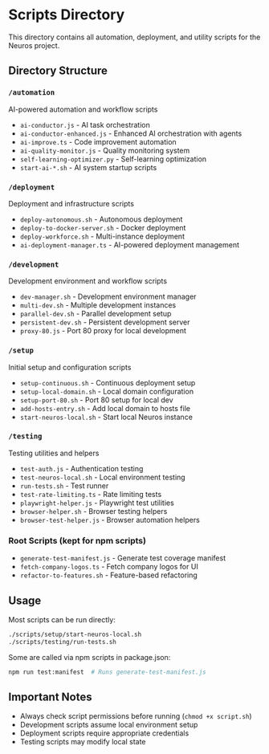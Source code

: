 # Scripts Directory

This directory contains all automation, deployment, and utility scripts for the Neuros project.

## Directory Structure

### `/automation`
AI-powered automation and workflow scripts
- `ai-conductor.js` - AI task orchestration
- `ai-conductor-enhanced.js` - Enhanced AI orchestration with agents
- `ai-improve.ts` - Code improvement automation
- `ai-quality-monitor.js` - Quality monitoring system
- `self-learning-optimizer.py` - Self-learning optimization
- `start-ai-*.sh` - AI system startup scripts

### `/deployment`
Deployment and infrastructure scripts
- `deploy-autonomous.sh` - Autonomous deployment
- `deploy-to-docker-server.sh` - Docker deployment
- `deploy-workforce.sh` - Multi-instance deployment
- `ai-deployment-manager.ts` - AI-powered deployment management

### `/development`
Development environment and workflow scripts
- `dev-manager.sh` - Development environment manager
- `multi-dev.sh` - Multiple development instances
- `parallel-dev.sh` - Parallel development setup
- `persistent-dev.sh` - Persistent development server
- `proxy-80.js` - Port 80 proxy for local development

### `/setup`
Initial setup and configuration scripts
- `setup-continuous.sh` - Continuous deployment setup
- `setup-local-domain.sh` - Local domain configuration
- `setup-port-80.sh` - Port 80 setup for local dev
- `add-hosts-entry.sh` - Add local domain to hosts file
- `start-neuros-local.sh` - Start local Neuros instance

### `/testing`
Testing utilities and helpers
- `test-auth.js` - Authentication testing
- `test-neuros-local.sh` - Local environment testing
- `run-tests.sh` - Test runner
- `test-rate-limiting.ts` - Rate limiting tests
- `playwright-helper.js` - Playwright test utilities
- `browser-helper.sh` - Browser testing helpers
- `browser-test-helper.js` - Browser automation helpers

### Root Scripts (kept for npm scripts)
- `generate-test-manifest.js` - Generate test coverage manifest
- `fetch-company-logos.ts` - Fetch company logos for UI
- `refactor-to-features.sh` - Feature-based refactoring

## Usage

Most scripts can be run directly:
```bash
./scripts/setup/start-neuros-local.sh
./scripts/testing/run-tests.sh
```

Some are called via npm scripts in package.json:
```bash
npm run test:manifest  # Runs generate-test-manifest.js
```

## Important Notes

- Always check script permissions before running (`chmod +x script.sh`)
- Development scripts assume local environment setup
- Deployment scripts require appropriate credentials
- Testing scripts may modify local state